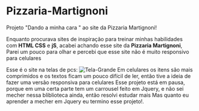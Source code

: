 # Pizzaria-Martignoni
Projeto "Dando a minha cara " ao site da Pizzaria Martignoni!

Enquanto procurava sites de inspiração para treinar minhas habilidades com **HTML CSS** e **jS**, acabei achando esse site da **Pizzaria Martignoni**,
Parei um pouco para olhar e percebi que esse site não é muito responsivo para celulares

Esse é o site na telas de pcs: ![Tela-Grande](https://user-images.githubusercontent.com/83401273/126068814-00f2e684-9c6c-4998-bb46-ada30f1d4356.png)
Em celulares os itens são mais comprimidos e os textos ficam um pouco difícil de ler, então tive a ideia de fazer uma versão responsiva para celulares
Esse projeto está em pausa, porque em uma certa parte tem um carrousel feito em Jquery, e não sei mecher nessa bliblioteca ainda, então resolvi estudar mais
Mas quanto eu aprender a mecher em Jquery eu termino esse projeto!.

